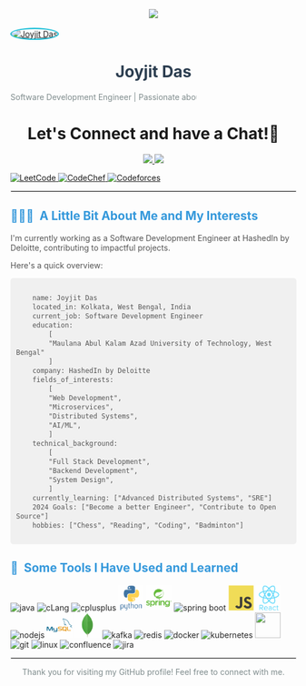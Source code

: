<p align="center">
  <img src="https://capsule-render.vercel.app/api?type=waving&color=gradient&text=Hello!&height=100&section=header"/>
</p>
    <a align="center" href="https://github.com/joyjitdas3918" target="_blank">
        <img align="center"
            src="https://media.licdn.com/dms/image/v2/D4E03AQHDoC6Uj8Xscw/profile-displayphoto-shrink_400_400/profile-displayphoto-shrink_400_400/0/1725519214622?e=1749686400&v=beta&t=q3QmewIomt-fIcGoJnY9HWMcjenxFMEQUHEn24FdHuI"
            alt="Joyjit Das"
            width="150"
            height="150"
            style="border-radius: 50%;
                   border: 2px solid #00b8d4;
                   animation: pulse 2s infinite alternate;"
        >
    </a>
    <h1 align="center" style="color: #2c3e50;
               animation: fadeIn 1s ease-in-out;">
        Joyjit Das
    </h1>
    <p align="center" style="color: #7f8c8d;
              animation: fadeIn 1s ease-in-out 0.5s, typing 2.5s steps(40, end), blink-caret .75s step-end infinite;
              white-space: nowrap;
              overflow: hidden;
              border-right: 0.15em solid #7f8c8d;
              ">
        Software Development Engineer | Passionate about crafting efficient and scalable solutions.
    </p>
<h1 align="center">
  Let's Connect and have a Chat!💬
</h1>

<p align="center">
<a href="https://www.linkedin.com/in/joyjit-das/">
  <img height="50" src="https://user-images.githubusercontent.com/46517096/166973395-19676cd8-f8ec-4abf-83ff-da8243505b82.png"/>
</a>
<a href="https://www.instagram.com/joyjit_codes/">
  <img height="50" src="https://user-images.githubusercontent.com/46517096/166974368-9798f39f-1f46-499c-b14e-81f0a3f83a06.png"/>
</a>
</p>
<a href="[Your LeetCode Profile URL]" target="_blank">
            <img  height="50" src="https://img.shields.io/badge/LeetCode-Profile-yellow?style=flat-square" alt="LeetCode">
</a>
<a href="[Your CodeChef Profile URL]" target="_blank">
            <img height="50" src="https://img.shields.io/badge/CodeChef-Profile-orange?style=flat-square" alt="CodeChef">
</a>
<a href="[Your Codeforces Profile URL]" target="_blank">
            <img height="50" src="https://img.shields.io/badge/Codeforces-Profile-red?style=flat-square" alt="Codeforces">
</a>

<hr style="border: 1px solid #e0e0e0;">

<h2 style="color: #3498db;
               animation: slideInLeft 1s ease-in-out;">
    👨🏻‍💻 &nbsp;A Little Bit About Me and My Interests
</h2>
<div style="animation: slideInRight 1s ease-in-out;">
<p style="color: #555555;">
    I'm currently working as a Software Development Engineer at HashedIn by Deloitte, contributing to impactful projects.
</p>
<p style="color: #555555;">
    Here's a quick overview:
</p>
<pre style="background-color: #f0f0f0; padding: 10px; border-radius: 5px; color:#555555;">
    <code>
    name: Joyjit Das
    located_in: Kolkata, West Bengal, India
    current_job: Software Development Engineer
    education:
        [
        "Maulana Abul Kalam Azad University of Technology, West Bengal"
        ]
    company: HashedIn by Deloitte
    fields_of_interests:
        [
        "Web Development",
        "Microservices",
        "Distributed Systems",
        "AI/ML",
        ]
    technical_background:
        [
        "Full Stack Development",
        "Backend Development",
        "System Design",
        ]
    currently_learning: ["Advanced Distributed Systems", "SRE"]
    2024 Goals: ["Become a better Engineer", "Contribute to Open Source"]
    hobbies: ["Chess", "Reading", "Coding", "Badminton"]
    </code>
</pre>
</div>
<h2 style="color: #3498db;
               animation: slideInLeft 1s ease-in-out;">
    🚀 &nbsp;Some Tools I Have Used and Learned
</h2>
<p align="left" style="animation: fadeIn 1s ease-in-out 0.8s;">
    <img src="https://cdn.jsdelivr.net/gh/devicons/devicon/icons/java/java-original.svg" alt="java" width="45" height="45"/>
    <img src="https://cdn.jsdelivr.net/gh/devicons/devicon/icons/c/c-original.svg" alt="cLang" width="45" height="45"/>
    <img src="https://cdn.jsdelivr.net/gh/devicons/devicon/icons/cplusplus/cplusplus-original.svg" alt="cplusplus" width="45" height="45"/>
    <img src="https://raw.githubusercontent.com/devicons/devicon/master/icons/python/python-original-wordmark.svg" alt="python" width="45" height="45"/>
    <img src="https://raw.githubusercontent.com/devicons/devicon/master/icons/spring/spring-original-wordmark.svg" alt="spring" width="45" height="45" />
    <img src="https://cdn.jsdelivr.net/gh/devicons/devicon/icons/springboot/springboot-original-wordmark.svg" alt="spring boot" width="45" height="45" />
    <img src="https://raw.githubusercontent.com/devicons/devicon/master/icons/javascript/javascript-original.svg" alt="javascript" width="45" height="45" />
    <img src="https://raw.githubusercontent.com/devicons/devicon/master/icons/react/react-original-wordmark.svg" alt="react" width="45" height="45" />
    <img src="https://cdn.jsdelivr.net/gh/devicons/devicon/icons/nodejs/nodejs-original-wordmark.svg" alt="nodejs" width="45" height="45" />
    <img src="https://raw.githubusercontent.com/devicons/devicon/master/icons/mysql/mysql-original-wordmark.svg" alt="mysql" width="45" height="45" />
    <img src="https://raw.githubusercontent.com/devicons/devicon/master/icons/mongodb/mongodb-original.svg" alt="mongodb" width="45" height="45" />
    <img src="https://cdn.jsdelivr.net/gh/devicons/devicon/icons/apachekafka/apachekafka-original-wordmark.svg" alt="kafka" width="45" height="45"/>
    <img src="https://cdn.jsdelivr.net/gh/devicons/devicon/icons/redis/redis-original-wordmark.svg" alt="redis" width="45" height="45" />
    <img src="https://cdn.jsdelivr.net/gh/devicons/devicon/icons/docker/docker-original.svg" alt="docker" width="45" height="45"/>
    <img src="https://cdn.jsdelivr.net/gh/devicons/devicon/icons/kubernetes/kubernetes-plain.svg" alt="kubernetes" width="45" height="45"/>
    <img src="https://cdn.jsdelivr.net/gh/devicons/devicon/icons/amazonwebservices/amazonwebservices-plain-wordmark.svg" width="45" height="45"/>
    <img src="https://cdn.jsdelivr.net/gh/devicons/devicon/icons/git/git-original.svg" alt="git" width="45" height="45"/>
    <img src="https://cdn.jsdelivr.net/gh/devicons/devicon/icons/linux/linux-original.svg" alt="linux" width="45" height="45"/>
    <img src="https://cdn.jsdelivr.net/gh/devicons/devicon/icons/confluence/confluence-original-wordmark.svg" alt="confluence" width="45" height="45"/>
    <img src="https://cdn.jsdelivr.net/gh/devicons/devicon/icons/jira/jira-original-wordmark.svg" alt="jira" width="45" height="45"/>
</p>

<hr style="border: 1px solid #e0e0e0;">

<div align="center">
    <p style="color: #7f8c8d;">Thank you for visiting my GitHub profile! Feel free to connect with me.</p>
</div>

<style>
/* Keyframes remain here */
@keyframes pulse {
  0% { transform: scale(1); }
  50% { transform: scale(1.1); }
  100% { transform: scale(1); }
}

@keyframes fadeIn {
  from { opacity: 0; }
  to { opacity: 1; }
}

@keyframes slideInLeft {
  from { transform: translateX(-100%); opacity: 0; }
  to { transform: translateX(0); opacity: 1; }
}

@keyframes slideInRight {
  from { transform: translateX(100%); opacity: 0; }
  to { transform: translateX(0); opacity: 1; }
}
/* Typing animation */
@keyframes typing {
  from { width: 0 }
  to { width: 100% }
}

/* Blink cursor animation */
@keyframes blink-caret {
  from, to { border-color: transparent }
  50% { border-color: #7f8c8d; }
}
</style>
